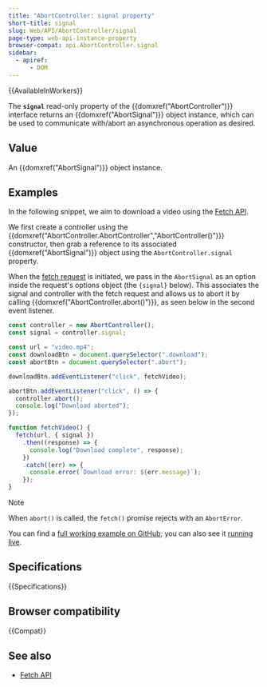 ```yaml
---
title: "AbortController: signal property"
short-title: signal
slug: Web/API/AbortController/signal
page-type: web-api-instance-property
browser-compat: api.AbortController.signal
sidebar:
  - apiref:
      - DOM
---
```


{{AvailableInWorkers}}

The **`signal`** read-only property of the {{domxref("AbortController")}} interface returns an {{domxref("AbortSignal")}} object instance, which can be used to communicate with/abort an asynchronous operation as desired.

## Value

An {{domxref("AbortSignal")}} object instance.

## Examples

In the following snippet, we aim to download a video using the [Fetch API](/en-US/docs/Web/API/Fetch_API).

We first create a controller using the {{domxref("AbortController.AbortController","AbortController()")}} constructor, then grab a reference to its associated {{domxref("AbortSignal")}} object using the `AbortController.signal` property.

When the [fetch request](/en-US/docs/Web/API/Window/fetch) is initiated, we pass in the `AbortSignal` as an option inside the request's options object (the `{signal}` below). This associates the signal and controller with the fetch request and allows us to abort it by calling {{domxref("AbortController.abort()")}}, as seen below in the second event listener.

```js
const controller = new AbortController();
const signal = controller.signal;

const url = "video.mp4";
const downloadBtn = document.querySelector(".download");
const abortBtn = document.querySelector(".abort");

downloadBtn.addEventListener("click", fetchVideo);

abortBtn.addEventListener("click", () => {
  controller.abort();
  console.log("Download aborted");
});

function fetchVideo() {
  fetch(url, { signal })
    .then((response) => {
      console.log("Download complete", response);
    })
    .catch((err) => {
      console.error(`Download error: ${err.message}`);
    });
}
```

> [!NOTE]
> When `abort()` is called, the `fetch()` promise rejects with an `AbortError`.

You can find a [full working example on GitHub](https://github.com/mdn/dom-examples/tree/main/abort-api); you can also see it [running live](https://mdn.github.io/dom-examples/abort-api/).

## Specifications

{{Specifications}}

## Browser compatibility

{{Compat}}

## See also

- [Fetch API](/en-US/docs/Web/API/Fetch_API)
